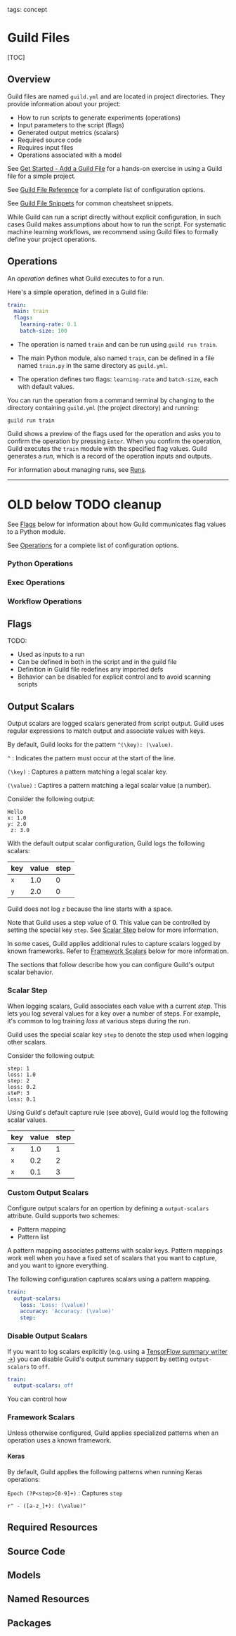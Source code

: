 tags: concept

# Guild Files

[TOC]

## Overview

Guild files are named `guild.yml` and are located in project
directories. They provide information about your project:

- How to run scripts to generate experiments (operations)
- Input parameters to the script (flags)
- Generated output metrics (scalars)
- Required source code
- Requires input files
- Operations associated with a model

See [Get Started - Add a Guild File](start/guildfile.md) for a
hands-on exercise in using a Guild file for a simple project.

See [Guild File Reference](reference/guildfile.md) for a complete list
of configuration options.

See [Guild File Snippets](cheatsheets/guildfile.md) for common
cheatsheet snippets.

While Guild can run a script directly without explicit configuration,
in such cases Guild makes assumptions about how to run the script. For
systematic machine learning workflows, we recommend using Guild files
to formally define your project operations.

## Operations

An *operation* defines what Guild executes to for a run.

Here's a simple operation, defined in a Guild file:

``` yaml
train:
  main: train
  flags:
    learning-rate: 0.1
    batch-size: 100
```

- The operation is named `train` and can be run using ``guild run train``.

- The main Python module, also named `train`, can be defined in a file
  named `train.py` in the same directory as `guild.yml`.

- The operation defines two flags: `learning-rate` and `batch-size`,
  each with default values.

You can run the operation from a command terminal by changing to the
directory containing `guild.yml` (the project directory) and running:

``` command
guild run train
```

Guild shows a preview of the flags used for the operation and asks you
to confirm the operation by pressing `Enter`. When you confirm the
operation, Guild executes the `train` module with the specified flag
values. Guild generates a *run*, which is a record of the operation
inputs and outputs.

For information about managing runs, see [Runs](runs.md).









----------------------

# OLD below TODO cleanup


See [Flags](#flags) below for information about how Guild communicates
flag values to a Python module.

See [Operations](reference/guildfile.md#operations) for a complete
list of configuration options.

### Python Operations

### Exec Operations

### Workflow Operations

## Flags

TODO:

- Used as inputs to a run
- Can be defined in both in the script and in the guild file
- Definition in Guild file redefines any imported defs
- Behavior can be disabled for explicit control and to avoid scanning
  scripts

## Output Scalars

Output scalars are logged scalars generated from script output. Guild
uses regular expressions to match output and associate values with
keys.

By default, Guild looks for the pattern ``^(\key): (\value)``.

`^`
: Indicates the pattern must occur at the start of the line.

`(\key)`
: Captures a pattern matching a legal scalar key.

`(\value)`
: Captires a pattern matching a legal scalar value (a number).

Consider the following output:

``` output
Hello
x: 1.0
y: 2.0
 z: 3.0
```

With the default output scalar configuration, Guild logs the following
scalars:

| key | value | step |
|-----|-------|------|
| `x` | 1.0   | 0    |
| `y` | 2.0   | 0    |

Guild does not log `z` because the line starts with a space.

Note that Guild uses a step value of 0. This value can be controlled
by setting the special key `step`. See [Scalar Step](#scalar-step)
below for more information.

In some cases, Guild applies additional rules to capture scalars
logged by known frameworks. Refer to [Framework
Scalars](#framework-scalars) below for more information.

The sections that follow describe how you can configure Guild's output
scalar behavior.

### Scalar Step

When logging scalars, Guild associates each value with a current
*step*. This lets you log several values for a key over a number of
steps. For example, it's common to log training *loss* at various
steps during the run.

Guild uses the special scalar key `step` to denote the step used when
logging other scalars.

Consider the following output:

``` output
step: 1
loss: 1.0
step: 2
loss: 0.2
steP: 3
loss: 0.1
```

Using Guild's default capture rule (see above), Guild would log the
following scalar values.

| key | value | step |
|-----|-------|------|
| `x` | 1.0   | 1    |
| `x` | 0.2   | 2    |
| `x` | 0.1   | 3    |

### Custom Output Scalars

Configure output scalars for an opertion by defining a
`output-scalars` attribute. Guild supports two schemes:

- Pattern mapping
- Pattern list

A pattern mapping associates patterns with scalar keys. Pattern
mappings work well when you have a fixed set of scalars that you want
to capture, and you want to ignore everything.

The following configuration captures scalars using a pattern mapping.

``` yaml
train:
  output-scalars:
    loss: 'Loss: (\value)'
    accuracy: 'Accuracy: (\value)'
    step:
```

### Disable Output Scalars

If you want to log scalars explicitly (e.g. using a [TensorFlow
summary writer
->](https://www.tensorflow.org/api_docs/python/tf/summary/FileWriter))
you can disable Guild's output summary support by setting
`output-scalars` to `off`.

``` yaml
train:
  output-scalars: off
```

You can control how

### Framework Scalars

Unless otherwise configured, Guild applies specialized patterns when
an operation uses a known framework.

#### Keras

By default, Guild applies the following patterns when running Keras
operations:

`Epoch (?P<step>[0-9]+)`
: Captures `step`

    r" - ([a-z_]+): (\value)"

## Required Resources

## Source Code

## Models

## Named Resources

## Packages

